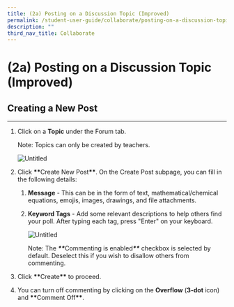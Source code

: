 ```yaml
---
title: (2a) Posting on a Discussion Topic (Improved)
permalink: /student-user-guide/collaborate/posting-on-a-discussion-topic/
description: ""
third_nav_title: Collaborate
---
```

<h1 id="-2a-posting-on-a-discussion-topic-improved-">(2a) Posting on a Discussion Topic (Improved)</h1>
<h2 id="creating-a-new-post">Creating a New Post</h2>
<hr>
<ol>
<li><p>Click on a <strong>Topic</strong> under the Forum tab.</p>
<p> Note: Topics can only be created by teachers. </p>
<p> <img alt="Untitled" src="https://s3-us-west-2.amazonaws.com/secure.notion-static.com/40de3b87-e429-44fd-96b8-786ee264e36c/Untitled.png"></p>
</li>
<li><p>Click <strong><strong><strong><strong><strong><strong><strong>**</strong></strong></strong></strong></strong></strong></strong>Create New Post<strong><strong><strong><strong><strong><strong><strong>**</strong></strong></strong></strong></strong></strong></strong>. On the Create Post subpage, you can fill in the following details: </p>
<ol>
<li><strong>Message</strong> - This can be in the form of text, mathematical/chemical equations, emojis, images, drawings, and file attachments.</li>
<li><p><strong>Keyword Tags</strong> - Add some relevant descriptions to help others find your poll. After typing each tag, press "Enter" on your keyboard.</p>
<p><img alt="Untitled" src="https://s3-us-west-2.amazonaws.com/secure.notion-static.com/40672d7e-0a75-4bd3-a0b2-5e892875757e/Untitled.png"></p>
<p>Note: The <strong><strong><strong><strong><strong><strong><strong><strong><strong><strong><em>**</em></strong></strong></strong></strong></strong></strong></strong></strong></strong></strong>Commenting is enabled<strong><strong><strong><strong><strong><strong><strong><strong><strong><strong><em>**</em></strong></strong></strong></strong></strong></strong></strong></strong></strong></strong> checkbox is selected by default. Deselect this if you wish to disallow others from commenting.</p>
</li>
</ol>
</li>
<li><p>Click <strong><strong><strong>**</strong></strong></strong>Create<strong><strong><strong>**</strong></strong></strong> to proceed.</p>
</li>
<li>You can turn off commenting by clicking on the <strong>Overflow</strong> (<strong>3-dot</strong> icon) and <strong><strong><strong><strong><strong>**</strong></strong></strong></strong></strong>Comment Off<strong><strong><strong><strong><strong>**</strong></strong></strong></strong></strong>.</li>
</ol>
